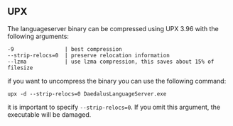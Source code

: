 
## UPX

The languageserver binary can be compressed using UPX 3.96 with the following arguments:

```
-9                | best compression
--strip-relocs=0  | preserve relocation information
--lzma            | use lzma compression, this saves about 15% of filesize
```

if you want to uncompress the binary you can use the following command:

```
upx -d --strip-relocs=0 DaedalusLanguageServer.exe
```

it is important to specify `--strip-relocs=0`. If you omit this argument, the executable will be damaged.
